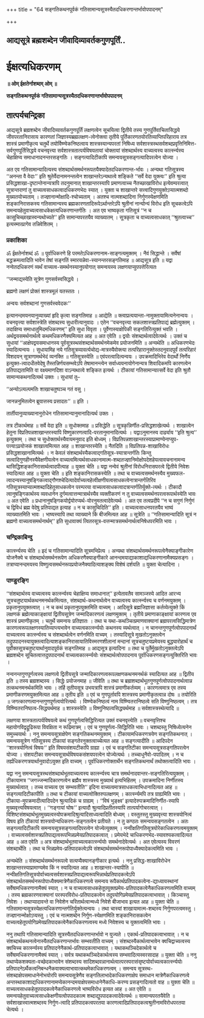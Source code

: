 +++
title = "64 सङ्गतिकथनपूर्वकं गतिसामान्यसूत्रस्यैतदधिकरणान्तर्भावोपपादनम्"

+++


## आद्यसूत्रे ब्रह्मशब्देन जीवादिव्यावर्तकगुणपूर्तिं..

# **ईक्षत्यधिकरणम्**

**॥ ओम् ईक्षतेर्नाशब्दम् ओम् ॥**

**सङ्गतिकथनपूर्वकं गतिसामान्यसूत्रस्यैतदधिकरणान्तर्भावोपपादनम्**

## **तात्पर्यचन्द्रिका**

आद्यसूत्रे ब्रह्मशब्देन जीवादिव्यावर्तकगुणपूर्तिं लक्षणत्वेन सूचयित्वा द्वितीये तस्य गुणपूर्तिवाचितासिद्धये जीवपरतानिरासाय कारणतां जिज्ञास्यब्रह्मलक्षण-त्वेनोक्त्वा तृतीये पूर्तिकारणतयोरतिव्याप्तिपरिहाराय तत्र शास्त्रं प्रमाणीकृत्य चतुर्थे तयोर्विष्ण्वेकनिष्ठत्वाय शास्त्रस्यान्यपरतां निषिध्य सर्वशास्त्रस्थसर्वशब्दप्रवृत्तिनिमित्त-सर्वगुणपूर्तिसिद्धये वचनवृत्त्या सर्वशास्त्रतात्पर्यविषयतायां चोक्तायां संशब्दार्थस्य वाच्यत्वस्य कार्त्स्न्यस्य चेहाक्षिप्य समाधानादनन्तरसङ्गतिः । सङ्गत्यादिटीकापि समन्वयसूत्रसङ्गत्यादिपरत्वेन योज्या ।

अत एव गतिसामान्यादित्यस्य संशब्दार्थसमर्थनरूपतयैक्यादेतदधिकरणान्त-र्भावः । अन्यथा गतिसूत्रस्य ‘‘अनन्ता वै वेदाः’’ इति श्रुतेर्वेदानामनन्तत्वेन शाखान्तरेऽन्यथात्वे शङ्किते ‘‘सर्वे वेदा युक्त्यः’’ इति श्रुत्या प्रसिद्धशाखा-दृष्टान्तेनान्यत्रापि तदनुमानात् शाखान्तरस्यापि प्रमाणत्वाच्च नैतच्छाखाविरोध इत्येवम्परत्वात् सूत्रान्तराणां तु वाच्यत्वसाधकत्वादधिकरणभेदः स्यात् । युक्ता च शाखान्तरे सत्त्वादिगुणयुक्तेऽप्यात्मशब्दो मुख्यतयोच्यताम् । तज्ज्ञानान्मोक्षादि-श्चोच्यताम् । अतश्च नात्मशब्दादिना निर्गुणस्येक्षणमिति शङ्कानिरासकस्य गतिसामान्यस्य ब्रह्मकारणतादिरूपेऽर्थान्तरेऽपि श्रुतीनां नान्योन्यं विरोध इति सूचकत्वेऽपि समन्वयहेतुवाच्यत्वसाधकेक्षत्यधिकरणान्तर्गतिः । अत एव भाष्यकृता गतिसूत्रं ‘‘न च कासुचिच्छाखास्वन्यथोच्यते’’ इति सामान्यपरतयैव व्याख्यातम् । सूत्रकृता च वाच्यत्वसाधकात् ‘‘श्रुतत्वाच्च’’ इत्यस्मात्प्रागेव तन्निवेशितम् ।

### **प्रकाशिका**

ॐ ईक्षतेर्नाशब्दं ॐ ॥ पूर्वाधिकरणे हि परमतेऽधिकरणानाम-साङ्गत्यमुक्तम् । नैवं सिद्धान्ते । सर्वेषां बद्धक्रमत्वादिति भावेन तेषां सङ्गतिं स्मारयन्नेवा-स्यानन्तरसङ्गतिमाह ॥ आद्यसूत्र इति ॥ यद्वा नन्वेतदधिकरणं व्यर्थं वाच्यत्व-समर्थनस्यानुपयोगात् समन्वयस्य लक्षणयाप्युपपत्तेरित्यतः

‘‘जन्माद्यस्येति सूत्रेण गुणसर्वस्वसिद्धये ।

 ब्रह्मणो लक्षणं प्रोक्तं शास्त्रमूलं यतस्ततः ।

 अन्वयः सर्वशब्दानां गुणसर्वस्ववेदकः’’

इत्यानन्दमयनयानुव्याख्यां हृदि कृत्वा सङ्गतिमाह ॥ आद्येति ॥ क्त्वाप्रत्ययान्ता-नामुक्तायामित्यनेनान्वयः । वचनवृत्त्या सर्वशास्त्रेति संशब्दस्य सुधारीत्यानुवादः । एतेन ‘‘वचनवृत्त्या सकलशास्त्रप्रतिपाद्यं ब्रह्मेत्युक्तम् । तदाक्षिप्य समाधातुमिदमधिकरणम्’’ इति सुधा विवृता । पूर्वेणास्याक्षेपिकी सङ्गतिरित्युक्तं भवति । अर्थद्वयसमर्थनार्थत्वे कथमधिकरणैक्यमित्यत आह ॥ अत एवेति ॥ द्वयोः संशब्दार्थत्वादेवेत्यर्थः । उक्तं च सुधायां ‘‘आक्षेपद्वयसमाधानस्य पूर्वसूत्रस्थसंशब्दार्थसमर्थनमेकमेव प्रयोजनमिति ॥ अन्यथेति ॥ अधिकरणभेदः स्यादित्यन्वयः । सुधायामिह नये गतिसूत्रव्यावर्त्यचोद्य-मात्रस्यैवोक्त्या तत्परिहारानुक्तेस्तदनुवादपूर्वं तत्परिहारं विशदयन् सूत्राणामर्थभेदं व्यनक्ति ॥ गतिसूत्रस्येति ॥ एवंपरत्वादित्यन्वयः । उपक्रमादिभिरेव वेदार्थो निर्णेय इत्युक्त-त्वादधीतवेदेषु तैस्तन्निर्णयसम्भवेऽपि तेषामानन्त्येन सर्वाध्ययनायोगेनान्यत्र शिवादिकमपि कारणत्वेन प्रतिपाद्यतामिति वा वक्ष्यमाणदिशा वाऽन्यथात्वे शङ्कित इत्यर्थः । टीकायां गतिसामान्यात्सर्वे वेदा इति श्रुतौ सामान्यकथनादित्यर्थ उक्तः । सुधायां तु–

‘‘अन्योऽत्यल्पमतिः शाखाचतुष्पञ्च गतं वसु ।

जानन्ननुमितत्वेन ब्रूयात्तस्य प्रसादतः’’ ॥ इति ।

तार्तीयानुव्याख्यानानुरोधेन गतिसामान्यानुमानादित्यर्थ उक्तः ।

तत्र टीकार्थमाह ॥ सर्वे वेदा इति ॥ सुधोक्तमाह ॥ प्रसिद्धेति ॥ सूत्रकृन्निर्णीत-प्रसिद्धशाखेत्यर्थः । शाखात्वेन हेतुना विप्रतिपन्नशाखान्तरस्यापि विष्णुकारणत्वादि-परतानुमानादित्यर्थः । यद्वाऽनुमानस्य दार्ढ्याय ‘‘इति श्रुत्य’’ इत्युक्तम् । तथा च सुधोक्तार्थस्यैवायमनुवाद इति बोध्यम् । विप्रतिपन्नशाखान्तरस्याप्रामाण्येनाप्युप-पत्त्याऽप्रयोजकं शाखात्वमित्यत आह ॥ शाखान्तरस्येति ॥ नैतदिति ॥ विप्रतिपन्न-शाखाविरोधः प्रसिद्धशाखानामित्यर्थः । न केवलं संशब्दार्थस्यैकत्वाद्गतिसूत्र-स्यात्रान्तर्गतिः किन्तु सत्वादिगुणहीनस्यैवेक्षणीयत्वेन वाच्यत्वमित्यर्थसाधकानामात्म-शब्दतज्ज्ञानिमोक्षोपदेशहेयत्वावचनानामन्य थासिद्धिशङ्कानिरासार्थत्वादपीत्याह ॥ युक्ता चेति ॥ यद्वा नन्वेवं श्रुतीनां विरोधनिरासपरत्वे द्वितीये निवेशः स्यादित्यत आह ॥ युक्ता चेति ॥ इति शङ्कानिरासकस्येति ॥ तथा च वाच्यत्वसमर्थनस्यैव मुख्यफल-त्वादन्यस्यानुषङ्गिकत्वाद्गौणश्चेदित्यादेर्वाच्यत्वहेत्वीक्षणीयत्वसाधकत्वेनात्रान्तर्गतिरिव गतिसूत्रस्याप्यात्मशब्दादिहेतुसाधकत्वेन परम्परया वाच्यत्वसाधकत्वादत्रान्तर्गतिर्युक्ते-त्यर्थः । टीकादौ त्वानुषङ्गिकार्थस्य व्यवधानेन दुर्गमत्वात्तन्मात्रार्थस्यैव व्यक्तीकरणं न तु वाच्यत्वसमर्थनपरत्वरूपार्थस्येति भावः ॥ अत एवेति ॥ प्रधानानुषङ्गिकयोर्द्वयोरप्यर्थ-योरनुमतत्वादेवेत्यर्थः । अत एव तत्वप्रदीपे ‘‘न च सगुणं निर्गुणं च द्विविधं ब्रह्म वेदेषु प्रतिपाद्यत इत्याह ॥ न च कासुचिदिति’’ इति । वाच्यत्वसाधनपरतयैव भाष्यं व्याख्यातमिति भावः । भाष्यस्यापि तथा व्याख्याने किं बीजमित्यत आह ॥ सूत्रेति ॥ ‘‘गतिसामान्यादिति सूत्रं न ब्रह्मणो वाच्यत्वसमर्थनार्थम्’’ इति सुधावाक्यं त्वितरसूत्र-वत्तन्मात्रसमर्थनार्थत्वनिषेधपरमिति भावः ।

### **चन्द्रिकाबिन्दु**

कार्त्स्न्यस्य चेति ॥ इदं च गतिसामान्यादिति सूत्रमभिप्रेत्य । अन्यथा संशब्दार्थसमर्थनरूपत्वेनैक्याङ्गीकारेण योजनैक्ये च संशब्दार्थसमर्थनरूपेण अधिकरणैक्याङ्गीकारे आनन्दमयाद्याकाशाद्यधिकरणानामैक्यप्रसङ्गः । तत्राप्यानन्दमयस्य विष्णुत्वसमर्थनरूपप्रयोजनैक्यादित्याशङ्क्य विशेषं दर्शयति ॥ युक्ता चेत्यादिना ।

### **पाण्डुरङ्गि**

‘‘संशब्दार्थस्य वाच्यत्वस्य कार्त्स्न्यस्य चेहाक्षिप्य समाधानात्’’ इत्येतावतैव सामञ्जस्ये आदित आरभ्य सूत्रचतुष्टयार्थकथनमनर्थकमित्यतः, संशब्दार्थ-कथनार्थत्वेन वाच्यत्वस्य कार्त्स्न्यस्य च वर्णनमयुक्तम् । प्रकृतानुपयुक्तत्वात् । न च कथं प्रकृतानुपयुक्तमिति वाच्यम् । आदिसूत्रे ब्रह्मजिज्ञासा कर्तव्येत्युक्ते किं लक्षणकं ब्रह्मेत्याकाङ्क्षायां द्वितीयसूत्रेण जन्मादिकारणत्वं लक्षणमुक्तम् । तृतीये प्रमाणाकाङ्क्षायां कारणत्व एव शास्त्रं प्रमाणीकृतम् । चतुर्थे समन्वयः प्रतिज्ञातः । तथा च यथा-कथञ्चित्प्रमाणवाक्यानां ब्रह्मपरत्वसिद्धिमात्रेण कारणत्वरूपलक्षणस्यातिव्याप्त्यभावेन वाच्यत्वकार्त्स्न्ययोः कथनस्य व्यर्थत्वात् । न चानन्तगुणपूर्णत्वोपपादनार्थं वाच्यत्वस्य कार्त्स्न्यस्य च संशब्दार्थत्वेन वर्णनमिति वाच्यम् । तस्यादिसूत्रे मुखतोऽनुक्तत्वेन तदुपपादनस्यायुक्तत्वादित्याशङ्कानिरासायातिविस्मरणशीलानां मन्दानां सूत्रचतुष्टयप्रमेयस्य बुद्ध्यारोहार्थं च पूर्वोक्तसूत्रचतुष्टयार्थानुवादपूर्वकं सङ्गतिमाह ॥ आद्यसूत्र इत्यादिना ॥ तथा च पूर्तेर्मुखतोऽनुक्तत्वेऽपि ब्रह्मशब्देन सूचितत्वात्तदुपपादनार्थं वाच्यत्वकार्त्स्न्ययोः संशब्दार्थत्वोपपादनाय पूर्वाधिकरणसङ्गत्युक्तिरिति भावः ।

नन्वनन्तगुणपूर्णत्वस्य लक्षणत्वे द्वितीयसूत्रे जन्मादिकारणत्वरूपलक्षणकथनमनर्थकं स्यादित्यत आह ॥ द्वितीय इति ॥ तस्य ब्रह्मशब्दस्य । सिद्धेः प्रयोजनमाह ॥ जीवेति ॥ तथा च ब्रह्मशब्दार्थभूतगुणपूर्णत्वोपपादनार्थत्वान्न तत्कथनमनर्थकमिति भावः । तर्हि तृतीयसूत्र उभयत्रापि शास्त्रं प्रमाणीकर्तव्यम् । कारणत्वमात्र एव तस्य प्रमाणीकरणमयुक्तमित्यत आह ॥ तृतीय इति ॥ एवं च गुणपूर्तावपि शास्त्रस्य प्रमाणीकृतत्वान्न दोषः ॥ तयोरिति ॥ जगत्कारणत्वानन्तगुणपूर्णत्वयोरित्यर्थः । विष्ण्वेकनिष्ठत्वं नाम विष्ण्वितरानिष्ठत्वे सति विष्णुनिष्ठत्वम् । तत्र विष्ण्वितरानिष्ठत्व-सिद्ध्यर्थमाह ॥ शास्त्रस्येति ॥ विष्णुनिष्ठत्वसिद्ध्यर्थमाह ॥ सर्वशास्त्रस्थेत्यादि ॥

लक्षणया शास्त्रतात्पर्यविषयत्वे कथं गुणपूर्णत्वसिद्धिरित्यत उक्तं वचनवृत्त्येति ॥ वचनवृत्तिश्च महायोगविद्वद्रूढिरूपा विवक्षिता न रूढिमात्रम् । एवं च गुणपूर्णत्व-सिद्धिरिति भावः । चशब्दस्तु निषिध्येत्यनेन समुच्चयार्थः । ननु समन्वयसूत्राक्षेपेण सङ्गतिकथनमयुक्तम् । टीकायामधिकरणत्रयेण सङ्गतिकथनात् । समन्वयसूत्रेण गतिसूत्रस्य टीकायां सङ्गतेरनुक्तत्वाच्चेत्यत आह ॥ सङ्गत्यादीति ॥ आदिपदेन ‘‘शास्त्रयोनित्वं विषयः’’ इति विषयसंशयटीकापि ग्राह्या । एवं च सङ्गतिटीका समन्वयसूत्रसङ्गतिपरत्वेन योज्या । संशयटीका समन्वयसूत्रार्थविषयकसंशयपरत्वेन योज्येत्यर्थः । तच्चाधुनैवो-पपादितम् । न च तर्ह्यधिकरणत्रयार्थानुवादोऽयुक्त इति वाच्यम् । पूर्वाधिकरणोक्तार्थेन सङ्गतिकथनार्थं तथोक्तत्वादिति भावः ।

यद्वा ननु समन्वयसूत्रस्थसंशब्दार्थभूतवाच्यत्वस्य कार्त्स्न्यस्य चात्र समर्थनादवान्तर-सङ्गतिरित्ययुक्तम् । टीकायामत्र ‘‘जगज्जन्मादिकारणत्वेन ब्रह्मैव शास्त्रस्य मुख्यार्थ इत्यभिहितम् । उपक्रमादिना निर्णीतस्य मुख्यार्थत्वात् । तच्च वाच्यत्व एव सम्भवतीति’’ इदिना वाच्यत्वमात्रसाधकत्वाभिधानादित्यत आह ॥ सङ्गत्यादिटीकापीति ॥ तथा च टीकायां वाच्यत्वोक्तिरुपलक्षणम् । कार्त्स्न्यमपि तत्र ग्राह्यमिति भावः । टीकाया-मुपक्रमादीत्यादिपदेन श्रुत्यादिकं च ग्राह्यम् । ‘‘विषं भुङ्क्ष्व’ इत्यादेरुपक्रमादिनिर्णीत-स्यापि मुख्यवृत्त्यविषयत्वात् । ‘‘गङ्गायां घोषः’’ इत्यादौ श्रुत्यादिप्रतीतस्यापि तात्पर्यागोचरत्वात् । विशिष्टसंशब्दार्थभूतमुख्यत्वस्योपक्रमादिश्रुत्यादिसाध्यत्वादिति बोध्यम् । वस्तुतस्तु मुख्यवृत्त्या शास्त्रयोनित्वं विषय इति टीकायां शास्त्रयोन्यधिकरण-सङ्गतत्वेन प्रतीयते । न तु कण्ठतः समन्वयसङ्गतत्वेन । अतः सङ्गत्यादिटीकापि समन्वयसूत्रसङ्गत्यादिपरत्वेन योज्येत्युक्तम् । नन्वीक्षतिगतिसूत्रयोरेकाधिकरणत्वमयुक्तम् । वाच्यत्वसर्वशास्त्रप्रतिपाद्यत्वरूपभिन्नप्रमेयप्रतिपादकत्वात् । प्रमेयभेदे चाधिकरणभेद-स्यावश्यकत्वादित्यत आह ॥ अत एवेति ॥ अत्र संशब्दार्थभूतवाच्यत्वकार्त्स्न्ययोः समर्थनादेवेत्यर्थः । अत एवेत्यस्य विवरणं संशब्दार्थेति । तथा च भिन्नप्रमेय-प्रतिपादकत्वेऽपि संशब्दार्थसमर्थनरूपोपाध्यैक्यादेकत्वमिति भावः ।

अन्यथेति ॥ संशब्दार्थसमर्थनरूपत्वे सत्यप्यैक्यानङ्गीकार इत्यर्थः । ननु प्रसिद्ध-शाखाविरोधेन शाखान्तरस्याप्रामाण्यमेव किं न स्यादित्यत आह ॥ शाखान्तर-स्यापीति ॥ नन्वीक्षतिगतिसूत्रयोर्वाच्यत्वसर्वशास्त्रप्रतिपाद्यत्वरूपभिन्नार्थप्रतिपादकत्वेऽपि संशब्दार्थतसमर्थनरूपोपाध्यैक्यमात्रेणैकाधिकरणत्वे समन्वय रूपैकार्थप्रतिपादकत्वेना-द्याध्यायस्थानां सर्वेषामधिकरणानामैक्यं स्यात् । न च वाच्यत्वसाधकहेतूपयुक्तप्रमेय-प्रतिपादकत्वेनैकाधिकरणत्वमिति वाच्यम् । तस्य ब्रह्मकारणवाक्यानां परस्परविरोध-प्रतिपादकत्वेन तदुपयोगिप्रमेयप्रतिपादकत्वाभावात् । किञ्चास्तु निवेशः । तथाप्यादावन्ते वा निवेशेन चरितार्थत्वान्मध्ये निवेशे बीजाभाव इत्यत आह ॥ युक्ता चेति ॥ गतिसामान्यसूत्रस्येक्षत्यधिकरणान्तर्गतिर्युक्तेत्यन्वयः । तथा चास्यां शाखायामात्म-शब्दस्य निर्गुणपरत्वमस्तु । तज्ज्ञानान्मोक्षोऽप्यस्तु । एवं च नात्मशब्देन निर्गुण-स्येक्षणमिति शङ्कानिरासकत्वेन वाच्यत्वहेतूपयोगिप्रमेयप्रतिपादकत्वेनैकाधिकरणत्वस्य मध्ये निवेशस्य च युक्तत्वमिति भावः ।

ननु तथापि गतिसामान्यादिति सूत्रस्यैतदधिकरणान्तर्भावो न युज्यते । एकार्थ-प्रतिपादकत्वाभावात् । न च संशब्दार्थकथनत्वेनास्यैतदधिकरणान्तर्भावः सम्भवतीति वाच्यम् । संशब्दस्यैकार्थत्वाभावेन क्वचिद्वाच्यत्वस्य क्वचिच्च कार्त्स्न्यस्य प्रतिपादनेनैकार्थ-प्रतिपादकत्वाभावात् । यथाकथञ्चिदेकार्थत्वे च सर्वेषामधिकरणानामैक्यं स्यात् । सर्वत्र यथाकथञ्चिदेकार्थत्वस्य सम्भवादित्यस्वरसादाह ॥ युक्ता चेति ॥ ननु तथाप्येकशक्यता-वच्छेदकाभावेन संशब्दस्य सादिशब्दवन्नानार्थत्वात्परस्परासंसृष्टयोर्वाच्यत्वकार्त्स्न्ययोः प्रतिपादनेऽर्थैकत्वनिबन्धनैकवाक्यत्वाभावात्कथमेकाधिकरणत्वम् । समन्वय सूत्रस्थ-संशब्दाक्षेपसमाधानेनोभयोरपि समन्वयसूत्रेणैव सङ्गतिलाभादेकाधिकरणाक्षेप समाधान मात्रेणैकाधिकरणत्वे अन्तस्थाकाशाद्यधिकरणानामप्येकानन्दमयाक्षेपसमाधानेनैकाधि-करण्य प्रसङ्गादित्यतो वाह ॥ युक्ता चेति ॥ वाच्यत्वसाधकहेतूपपादकत्वेनैकाधिकरणत्वे भाष्यविरोध इत्यत आह ॥ अत एवेति ॥ समन्वयहेतुवाच्यत्वसाधकेक्षणीयत्वोपपादकात्म शब्दाद्युपपादकत्वादेवेत्यर्थः ॥ सामान्यपरतयैवेति ॥ सर्वशाखास्वात्मशब्दस्य निर्गुण-त्वादि प्रतिपादकत्वपरतया कारणत्वादिप्रतिपादकत्वश्रुतीनामविरोधपरतया चेत्यर्थः ।

